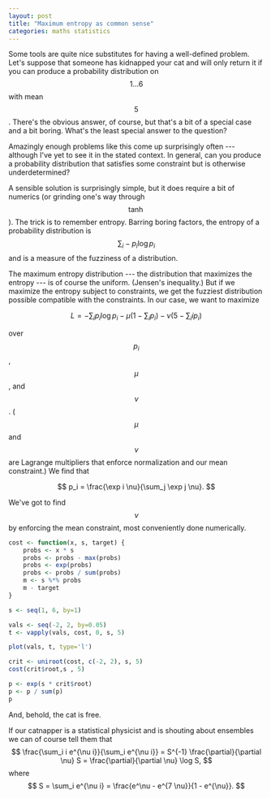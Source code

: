 ```yaml
---
layout: post
title: "Maximum entropy as common sense"
categories: maths statistics
---
```


Some tools are quite nice substitutes for having a well-defined
problem.  Let's suppose that someone has kidnapped your cat and will
only return it if you can produce a probability distribution on
$$1\dots 6$$ with mean $$5$$.  There's the obvious answer, of course,
but that's a bit of a special case and a bit boring.  What's the least
special answer to the question?

Amazingly enough problems like this come up surprisingly often ---
although I've yet to see it in the stated context.  In general, can
you produce a probability distribution that satisfies some constraint
but is otherwise underdetermined?

A sensible solution is surprisingly simple, but it does require a bit
of numerics (or grinding one's way through $$\tanh$$).  The trick is
to remember entropy.  Barring boring factors, the entropy of a
probability distribution is $$ \sum_i -p_i \log p_i $$ and is a
measure of the fuzziness of a distribution.

The maximum entropy distribution --- the distribution that maximizes
the entropy --- is of course the uniform.  (Jensen's inequality.)  But
if we maximize the entropy subject to constraints, we get the fuzziest
distribution possible compatible with the constraints.  In our case,
we want to maximize

$$
L = -\sum_i p_i \log p_i - \mu(1 - \sum_i p_i) - \nu(5 - \sum_i i
p_i)
$$

over $$p_i$$, $$\mu$$, and $$\nu$$.  ($$\mu$$ and $$\nu$$ are Lagrange
multipliers that enforce normalization and our mean constraint.)  We
find that

$$
p_i = \frac{\exp i \nu}{\sum_j \exp j \nu}.
$$

We've got to find $$\nu$$ by enforcing the mean constraint, most
conveniently done numerically.

~~~ R
cost <- function(x, s, target) {
    probs <- x * s
    probs <- probs - max(probs)
    probs <- exp(probs)
    probs <- probs / sum(probs)
    m <- s %*% probs
    m - target
}

s <- seq(1, 6, by=1)

vals <- seq(-2, 2, by=0.05)
t <- vapply(vals, cost, 0, s, 5)

plot(vals, t, type='l')

crit <- uniroot(cost, c(-2, 2), s, 5)
cost(crit$root,s , 5)

p <- exp(s * crit$root)
p <- p / sum(p)
p
~~~

And, behold, the cat is free.

If our catnapper is a statistical physicist and is shouting about
ensembles we can of course tell them that
$$
\frac{\sum_i i e^{\nu i}}{\sum_i e^{\nu i}} = S^{-1} \frac{\partial}{\partial \nu} S = \frac{\partial}{\partial \nu} \log S,
$$
where
$$
S = \sum_i e^{\nu i} = \frac{e^\nu - e^{7 \nu}}{1 - e^{\nu}}.
$$
